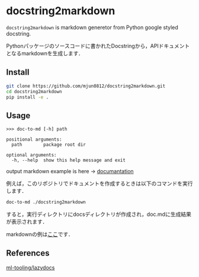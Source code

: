 # docstring2markdown

`docstring2markdown` is markdown generetor from Python google styled docstring.

Pythonパッケージのソースコードに書かれたDocstringから，APIドキュメントとなるmarkdownを生成します．

## Install

```bash
git clone https://github.com/mjun0812/docstring2markdown.git
cd docstring2markdown
pip install -e .
```

## Usage

```text
>>> doc-to-md [-h] path

positional arguments:
  path        package root dir

optional arguments:
  -h, --help  show this help message and exit
```

output markdown example is here -> [documantation](./docs/doc.md)

例えば，このリポジトリでドキュメントを作成するときは以下のコマンドを実行します．

```bash
doc-to-md ./docstring2markdown
```

すると，実行ディレクトリにdocsディレクトリが作成され，doc.mdに生成結果が表示されます．

markdownの例は[ここ](./docs/doc.md)です．

<!-- doc-to-md -->

## References

[ml-tooling/lazydocs](https://github.com/ml-tooling/lazydocs)
